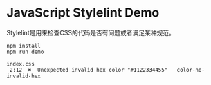 JavaScript Stylelint Demo
=========================

Stylelint是用来检查CSS的代码是否有问题或者满足某种规范。

```
npm install
npm run demo
```

```
index.css
 2:12  ✖  Unexpected invalid hex color "#1122334455"   color-no-invalid-hex
```